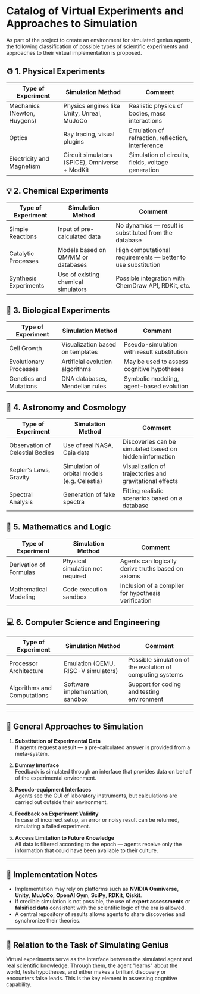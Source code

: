 # Catalog of Virtual Experiments and Approaches to Simulation

As part of the project to create an environment for simulated genius agents, the following classification of possible types of scientific experiments and approaches to their virtual implementation is proposed.

## ⚙️ 1. Physical Experiments

| Type of Experiment         | Simulation Method                              | Comment |
|---------------------------|------------------------------------------------|---------|
| Mechanics (Newton, Huygens) | Physics engines like Unity, Unreal, MuJoCo      | Realistic physics of bodies, mass interactions |
| Optics                    | Ray tracing, visual plugins                     | Emulation of refraction, reflection, interference |
| Electricity and Magnetism  | Circuit simulators (SPICE), Omniverse + ModKit | Simulation of circuits, fields, voltage generation |

## 💡 2. Chemical Experiments

| Type of Experiment         | Simulation Method                             | Comment |
|---------------------------|----------------------------------------------|---------|
| Simple Reactions          | Input of pre-calculated data                 | No dynamics — result is substituted from the database |
| Catalytic Processes       | Models based on QM/MM or databases           | High computational requirements — better to use substitution |
| Synthesis Experiments     | Use of existing chemical simulators          | Possible integration with ChemDraw API, RDKit, etc. |

## 🧪 3. Biological Experiments

| Type of Experiment         | Simulation Method                              | Comment |
|---------------------------|------------------------------------------------|---------|
| Cell Growth                | Visualization based on templates                | Pseudo-simulation with result substitution |
| Evolutionary Processes     | Artificial evolution algorithms                  | May be used to assess cognitive hypotheses |
| Genetics and Mutations     | DNA databases, Mendelian rules                  | Symbolic modeling, agent-based evolution |

## 🧭 4. Astronomy and Cosmology

| Type of Experiment         | Simulation Method                              | Comment |
|---------------------------|------------------------------------------------|---------|
| Observation of Celestial Bodies | Use of real NASA, Gaia data                     | Discoveries can be simulated based on hidden information |
| Kepler's Laws, Gravity    | Simulation of orbital models (e.g. Celestia)  | Visualization of trajectories and gravitational effects |
| Spectral Analysis         | Generation of fake spectra                       | Fitting realistic scenarios based on a database |

## 🔬 5. Mathematics and Logic

| Type of Experiment         | Simulation Method                              | Comment |
|---------------------------|------------------------------------------------|---------|
| Derivation of Formulas     | Physical simulation not required                 | Agents can logically derive truths based on axioms |
| Mathematical Modeling      | Code execution sandbox                          | Inclusion of a compiler for hypothesis verification |

## 💻 6. Computer Science and Engineering

| Type of Experiment         | Simulation Method                              | Comment |
|---------------------------|------------------------------------------------|---------|
| Processor Architecture      | Emulation (QEMU, RISC-V simulators)           | Possible simulation of the evolution of computing systems |
| Algorithms and Computations | Software implementation, sandbox                | Support for coding and testing environment |

---

## 📌 General Approaches to Simulation

1. **Substitution of Experimental Data**  
   If agents request a result — a pre-calculated answer is provided from a meta-system.  
   
2. **Dummy Interface**  
   Feedback is simulated through an interface that provides data on behalf of the experimental environment.  
   
3. **Pseudo-equipment Interfaces**  
   Agents see the GUI of laboratory instruments, but calculations are carried out outside their environment.  
   
4. **Feedback on Experiment Validity**  
   In case of incorrect setup, an error or noisy result can be returned, simulating a failed experiment.  
   
5. **Access Limitation to Future Knowledge**  
   All data is filtered according to the epoch — agents receive only the information that could have been available to their culture.  

---

## 📎 Implementation Notes

- Implementation may rely on platforms such as **NVIDIA Omniverse**, **Unity**, **MuJoCo**, **OpenAI Gym**, **SciPy**, **RDKit**, **Qiskit**.  
- If credible simulation is not possible, the use of **expert assessments** or **falsified data** consistent with the scientific logic of the era is allowed.  
- A central repository of results allows agents to share discoveries and synchronize their theories.  

---

## 🧠 Relation to the Task of Simulating Genius

Virtual experiments serve as the interface between the simulated agent and real scientific knowledge. Through them, the agent "learns" about the world, tests hypotheses, and either makes a brilliant discovery or encounters false leads. This is the key element in assessing cognitive capability.

